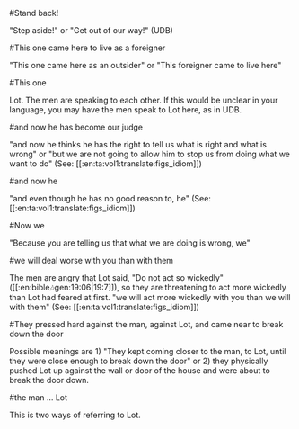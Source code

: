 #Stand back!

"Step aside!" or "Get out of our way!" (UDB)

#This one came here to live as a foreigner

"This one came here as an outsider" or "This foreigner came to live here"

#This one

Lot. The men are speaking to each other. If this would be unclear in your language, you may have the men speak to Lot here, as in UDB.

#and now he has become our judge

"and now he thinks he has the right to tell us what is right and what is wrong" or "but we are not going to allow him to stop us from doing what we want to do" (See: [[:en:ta:vol1:translate:figs_idiom]])

#and now he

"and even though he has no good reason to, he" (See: [[:en:ta:vol1:translate:figs_idiom]])

#Now we

"Because you are telling us that what we are doing is wrong, we"

#we will deal worse with you than with them

The men are angry that Lot said, "Do not act so wickedly" ([[:en:bible:notes:gen:19:06|19:7]]), so they are threatening to act more wickedly than Lot had feared at first. "we will act more wickedly with you than we will with them" (See: [[:en:ta:vol1:translate:figs_idiom]])

#They pressed hard against the man, against Lot, and came near to break down the door

Possible meanings are 1) "They kept coming closer to the man, to Lot, until they were close enough to break down the door" or 2) they physically pushed Lot up against the wall or door of the house and were about to break the door down.

#the man ... Lot

This is two ways of referring to Lot.